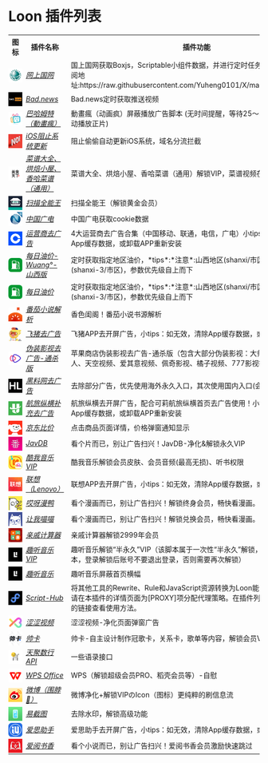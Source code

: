 # Loon 插件列表

<table>
<tr><th style="width: 100px;">图标</th><th>插件名称</th><th>插件功能</th></tr>
<tr><td style="padding: 0; text-align: center;">
      <div style="display: flex; flex-direction: row; gap: 10px;">
        <img src="https://raw.githubusercontent.com/W126-L/Tool/main/IconSet/108px/Guoshangguowang.png" style="width: 32px; height: 32px; object-fit: contain;">
      </div>
    </td><td><a href="https://raw.githubusercontent.com/W126-L/Tool/master/Plugin/95598.plugin"><em>网上国网</em></a></td><td>国上国网获取Boxjs，Scriptable小组件数据，并进行定时任务の推送。BoxJs订阅地址:https://raw.githubusercontent.com/Yuheng0101/X/main/Tasks/boxjs.json</td></tr><tr><td style="padding: 0; text-align: center;">
      <div style="display: flex; flex-direction: row; gap: 10px;">
        <img src="https://raw.githubusercontent.com/W126-L/Tool/main/IconSet/108px/Bad_news.png" style="width: 32px; height: 32px; object-fit: contain;">
      </div>
    </td><td><a href="https://raw.githubusercontent.com/W126-L/Tool/master/Plugin/Bad_news.plugin"><em>Bad.news</em></a></td><td>Bad.news定时获取推送视频</td></tr><tr><td style="padding: 0; text-align: center;">
      <div style="display: flex; flex-direction: row; gap: 10px;">
        <img src="https://raw.githubusercontent.com/W126-L/Tool/main/IconSet/108px/Bahamut.png" style="width: 32px; height: 32px; object-fit: contain;">
      </div>
    </td><td><a href="https://raw.githubusercontent.com/W126-L/Tool/master/Plugin/Bahamut.plugin"><em>巴哈姆特（動畫瘋）</em></a></td><td>動畫瘋（动画疯）屏蔽播放广告脚本 (无时间提醒，等待25～30S即可，黑屏完自动播放正片)</td></tr><tr><td style="padding: 0; text-align: center;">
      <div style="display: flex; flex-direction: row; gap: 10px;">
        <img src="https://raw.githubusercontent.com/W126-L/Tool/main/IconSet/108px/NoUpdate.png" style="width: 32px; height: 32px; object-fit: contain;">
      </div>
    </td><td><a href="https://raw.githubusercontent.com/W126-L/Tool/master/Plugin/BlockiOSUpdate.plugin"><em>iOS阻止系统更新</em></a></td><td>阻止偷偷自动更新iOS系统，域名分流拦截</td></tr><tr><td style="padding: 0; text-align: center;">
      <div style="display: flex; flex-direction: row; gap: 10px;">
        <img src="https://raw.githubusercontent.com/W126-L/Tool/main/IconSet/108px/CaiPu.png" style="width: 32px; height: 32px; object-fit: contain;">
      </div>
    </td><td><a href="https://raw.githubusercontent.com/W126-L/Tool/master/Plugin/CaiPu-3.plugin"><em>菜谱大全、烘焙小屋、香哈菜谱（通用）</em></a></td><td>菜谱大全、烘焙小屋、香哈菜谱（通用）解锁VIP，菜谱视频在线观看</td></tr><tr><td style="padding: 0; text-align: center;">
      <div style="display: flex; flex-direction: row; gap: 10px;">
        <img src="https://raw.githubusercontent.com/W126-L/Tool/main/IconSet/108px/CamScanner.png" style="width: 32px; height: 32px; object-fit: contain;">
      </div>
    </td><td><a href="https://raw.githubusercontent.com/W126-L/Tool/master/Plugin/CamScanner.plugin"><em>扫描全能王</em></a></td><td>扫描全能王（解锁黄金会员）</td></tr><tr><td style="padding: 0; text-align: center;">
      <div style="display: flex; flex-direction: row; gap: 10px;">
        <img src="https://raw.githubusercontent.com/W126-L/Tool/main/IconSet/108px/China-Broadnet.png" style="width: 32px; height: 32px; object-fit: contain;">
      </div>
    </td><td><a href="https://raw.githubusercontent.com/W126-L/Tool/master/Plugin/China-Broadnet.plugin"><em>中国广电</em></a></td><td>中国广电获取cookie数据</td></tr><tr><td style="padding: 0; text-align: center;">
      <div style="display: flex; flex-direction: row; gap: 10px;">
        <img src="https://raw.githubusercontent.com/W126-L/Tool/main/IconSet/108px/China-Operator.png" style="width: 32px; height: 32px; object-fit: contain;">
      </div>
    </td><td><a href="https://raw.githubusercontent.com/W126-L/Tool/master/Plugin/China-Operator.plugin"><em>运营商去广告</em></a></td><td>4大运营商去广告合集（中国移动、联通，电信，广电）小tips：如无效，清除App缓存数据，或卸载APP重新安装</td></tr><tr><td style="padding: 0; text-align: center;">
      <div style="display: flex; flex-direction: row; gap: 10px;">
        <img src="https://raw.githubusercontent.com/W126-L/Tool/main/IconSet/108px/Youjia.png" style="width: 32px; height: 32px; object-fit: contain;">
      </div>
    </td><td><a href="https://raw.githubusercontent.com/W126-L/Tool/master/Plugin/Daily-oil-Wuang.plugin"><em>每日油价-Wuang°-山西版</em></a></td><td>定时获取指定地区油价，*tips*:*注意*:山西地区(shanxi/市区)，陕西地区(shanxi-3/市区)，参数优先级自上而下</td></tr><tr><td style="padding: 0; text-align: center;">
      <div style="display: flex; flex-direction: row; gap: 10px;">
        <img src="https://raw.githubusercontent.com/W126-L/Tool/main/IconSet/108px/Youjia.png" style="width: 32px; height: 32px; object-fit: contain;">
      </div>
    </td><td><a href="https://raw.githubusercontent.com/W126-L/Tool/master/Plugin/Daily-oil.plugin"><em>每日油价</em></a></td><td>定时获取指定地区油价，*tips*:*注意*:山西地区(shanxi/市区)，陕西地区(shanxi-3/市区)，参数优先级自上而下</td></tr><tr><td style="padding: 0; text-align: center;">
      <div style="display: flex; flex-direction: row; gap: 10px;">
        <img src="https://raw.githubusercontent.com/W126-L/Tool/main/IconSet/108px/FanQie.png" style="width: 32px; height: 32px; object-fit: contain;">
      </div>
    </td><td><a href="https://raw.githubusercontent.com/W126-L/Tool/master/Plugin/FanQie.plugin"><em>番茄小说解析</em></a></td><td>香色闺阁！番茄小说书源解析</td></tr><tr><td style="padding: 0; text-align: center;">
      <div style="display: flex; flex-direction: row; gap: 10px;">
        <img src="https://raw.githubusercontent.com/W126-L/Tool/main/IconSet/108px/Feizhu.png" style="width: 32px; height: 32px; object-fit: contain;">
      </div>
    </td><td><a href="https://raw.githubusercontent.com/W126-L/Tool/master/Plugin/Feizhu.plugin"><em>飞猪去广告</em></a></td><td>飞猪APP去开屏广告，小tips：如无效，清除App缓存数据，或卸载APP重新安装</td></tr><tr><td style="padding: 0; text-align: center;">
      <div style="display: flex; flex-direction: row; gap: 10px;">
        <img src="https://raw.githubusercontent.com/W126-L/Tool/main/IconSet/108px/FreeVideo.png" style="width: 32px; height: 32px; object-fit: contain;">
      </div>
    </td><td><a href="https://raw.githubusercontent.com/W126-L/Tool/master/Plugin/FreeVideo-NoAds.plugin"><em>伪装影视去广告-通杀版</em></a></td><td>苹果商店伪装影视去广告-通杀版（包含大部分伪装影视：大师兄影视、追剧达人、天空视频、爱其意视频、佩奇影视、橘子视频、777影视等…）</td></tr><tr><td style="padding: 0; text-align: center;">
      <div style="display: flex; flex-direction: row; gap: 10px;">
        <img src="https://raw.githubusercontent.com/W126-L/Tool/main/IconSet/108px/Heiliaowang.png" style="width: 32px; height: 32px; object-fit: contain;">
      </div>
    </td><td><a href="https://raw.githubusercontent.com/W126-L/Tool/master/Plugin/HLW.plugin"><em>黑料网去广告</em></a></td><td>去除部分广告，优先使用海外永久入口，其次使用国内入口(会变动)，走代理</td></tr><tr><td style="padding: 0; text-align: center;">
      <div style="display: flex; flex-direction: row; gap: 10px;">
        <img src="https://raw.githubusercontent.com/W126-L/Tool/main/IconSet/108px/Hanglvzongheng.png" style="width: 32px; height: 32px; object-fit: contain;">
      </div>
    </td><td><a href="https://raw.githubusercontent.com/W126-L/Tool/master/Plugin/Hanglvzongheng.plugin"><em>航旅纵横补充去广告</em></a></td><td>航旅纵横去开屏广告，配合可莉航旅纵横首页去广告使用！小tips：如无效，清除App缓存数据，或卸载APP重新安装</td></tr><tr><td style="padding: 0; text-align: center;">
      <div style="display: flex; flex-direction: row; gap: 10px;">
        <img src="https://raw.githubusercontent.com/W126-L/Tool/main/IconSet/108px/JD.png" style="width: 32px; height: 32px; object-fit: contain;">
      </div>
    </td><td><a href="https://raw.githubusercontent.com/W126-L/Tool/master/Plugin/JD_price.plugin"><em>京东比价</em></a></td><td>点击商品页面详情，价格弹窗通知显示</td></tr><tr><td style="padding: 0; text-align: center;">
      <div style="display: flex; flex-direction: row; gap: 10px;">
        <img src="https://raw.githubusercontent.com/W126-L/Tool/main/IconSet/108px/JavDB.png" style="width: 32px; height: 32px; object-fit: contain;">
      </div>
    </td><td><a href="https://raw.githubusercontent.com/W126-L/Tool/master/Plugin/JavDB.plugin"><em>JavDB</em></a></td><td>看个片而已，别让广告扫兴！JavDB-净化&解锁永久VIP</td></tr><tr><td style="padding: 0; text-align: center;">
      <div style="display: flex; flex-direction: row; gap: 10px;">
        <img src="https://raw.githubusercontent.com/W126-L/Tool/main/IconSet/108px/KuwoMusic-Pro.png" style="width: 32px; height: 32px; object-fit: contain;">
      </div>
    </td><td><a href="https://raw.githubusercontent.com/W126-L/Tool/master/Plugin/KuwoMusic-VIP.plugin"><em>酷我音乐VIP</em></a></td><td>酷我音乐解锁会员皮肤、会员音频(最高无损)、听书权限</td></tr><tr><td style="padding: 0; text-align: center;">
      <div style="display: flex; flex-direction: row; gap: 10px;">
        <img src="https://raw.githubusercontent.com/W126-L/Tool/main/IconSet/108px/Lenovo.png" style="width: 32px; height: 32px; object-fit: contain;">
      </div>
    </td><td><a href="https://raw.githubusercontent.com/W126-L/Tool/master/Plugin/Lenovo.plugin"><em>联想（Lenovo）</em></a></td><td>联想APP去开屏广告，小tips：如无效，清除App缓存数据，或卸载APP重新安装</td></tr><tr><td style="padding: 0; text-align: center;">
      <div style="display: flex; flex-direction: row; gap: 10px;">
        <img src="https://raw.githubusercontent.com/W126-L/Tool/main/IconSet/108px/ManYa.png" style="width: 32px; height: 32px; object-fit: contain;">
      </div>
    </td><td><a href="https://raw.githubusercontent.com/W126-L/Tool/master/Plugin/ManYa.plugin"><em>哎呀漫鸭</em></a></td><td>看个漫画而已，别让广告扫兴！解锁终身会员，畅快看漫画。</td></tr><tr><td style="padding: 0; text-align: center;">
      <div style="display: flex; flex-direction: row; gap: 10px;">
        <img src="https://raw.githubusercontent.com/W126-L/Tool/main/IconSet/108px/Miaomiao.png" style="width: 32px; height: 32px; object-fit: contain;">
      </div>
    </td><td><a href="https://raw.githubusercontent.com/W126-L/Tool/master/Plugin/Miaomiao.plugin"><em>让我喵喵</em></a></td><td>看个漫画而已，别让广告扫兴！解锁兑换会员，畅快看漫画。</td></tr><tr><td style="padding: 0; text-align: center;">
      <div style="display: flex; flex-direction: row; gap: 10px;">
        <img src="https://raw.githubusercontent.com/W126-L/Tool/main/IconSet/108px/Qinqijisuanqi.png" style="width: 32px; height: 32px; object-fit: contain;">
      </div>
    </td><td><a href="https://raw.githubusercontent.com/W126-L/Tool/master/Plugin/Qqjsq.plugin"><em>亲戚计算器</em></a></td><td>亲戚计算器解锁2999年会员</td></tr><tr><td style="padding: 0; text-align: center;">
      <div style="display: flex; flex-direction: row; gap: 10px;">
        <img src="https://raw.githubusercontent.com/W126-L/Tool/main/IconSet/108px/QutingMusic.png" style="width: 32px; height: 32px; object-fit: contain;">
      </div>
    </td><td><a href="https://raw.githubusercontent.com/W126-L/Tool/master/Plugin/QutingMusic-VIP.plugin"><em>趣听音乐VIP</em></a></td><td>趣听音乐解锁“半永久”VIP（该脚本属于一次性“半永久”解锁，解锁完即可关闭脚本，登录解锁后账号不要退出登录，否则需要再次解锁）</td></tr><tr><td style="padding: 0; text-align: center;">
      <div style="display: flex; flex-direction: row; gap: 10px;">
        <img src="https://raw.githubusercontent.com/W126-L/Tool/main/IconSet/108px/QutingMusic.png" style="width: 32px; height: 32px; object-fit: contain;">
      </div>
    </td><td><a href="https://raw.githubusercontent.com/W126-L/Tool/master/Plugin/QutingMusic.plugin"><em>趣听音乐</em></a></td><td>趣听音乐屏蔽首页横幅</td></tr><tr><td style="padding: 0; text-align: center;">
      <div style="display: flex; flex-direction: row; gap: 10px;">
        <img src="https://raw.githubusercontent.com/luestr/IconResource/main/Other_icon/120px/Script-Hub.png" style="width: 32px; height: 32px; object-fit: contain;">
      </div>
    </td><td><a href="https://script.hub/"><em>Script-Hub</em></a></td><td>将其他工具的Rewrite、Rule和JavaScript资源转换为Loon能识别的格式，使用前请在本插件的详情页面为[PROXY]项分配代理策略。在插件列表中点击此插件上的链接查看使用方法。</td></tr><tr><td style="padding: 0; text-align: center;">
      <div style="display: flex; flex-direction: row; gap: 10px;">
        <img src="https://raw.githubusercontent.com/W126-L/Tool/main/IconSet/108px/SeseVideo.png" style="width: 32px; height: 32px; object-fit: contain;">
      </div>
    </td><td><a href="https://raw.githubusercontent.com/W126-L/Tool/master/Plugin/SeseVideo.plugin"><em>涩涩视频</em></a></td><td>涩涩视频-净化页面弹窗广告</td></tr><tr><td style="padding: 0; text-align: center;">
      <div style="display: flex; flex-direction: row; gap: 10px;">
        <img src="https://raw.githubusercontent.com/W126-L/Tool/main/IconSet/108px/ShuaiKa.png" style="width: 32px; height: 32px; object-fit: contain;">
      </div>
    </td><td><a href="https://raw.githubusercontent.com/W126-L/Tool/master/Plugin/ShuaiKa.plugin"><em>帅卡</em></a></td><td>帅卡-自主设计制作冠歌卡，关系卡，歌单等内容，解锁会员VIP</td></tr><tr><td style="padding: 0; text-align: center;">
      <div style="display: flex; flex-direction: row; gap: 10px;">
        <img src="https://raw.githubusercontent.com/W126-L/Tool/main/IconSet/108px/Yan.png" style="width: 32px; height: 32px; object-fit: contain;">
      </div>
    </td><td><a href="https://raw.githubusercontent.com/W126-L/Tool/master/Plugin/TianApi.plugin"><em>天聚数行API</em></a></td><td>一些语录接口</td></tr><tr><td style="padding: 0; text-align: center;">
      <div style="display: flex; flex-direction: row; gap: 10px;">
        <img src="https://raw.githubusercontent.com/W126-L/Tool/main/IconSet/108px/WPS.png" style="width: 32px; height: 32px; object-fit: contain;">
      </div>
    </td><td><a href="https://raw.githubusercontent.com/W126-L/Tool/master/Plugin/WPS.plugin"><em>WPS Office</em></a></td><td>WPS（解锁超级会员PRO、稻壳会员等）-自慰</td></tr><tr><td style="padding: 0; text-align: center;">
      <div style="display: flex; flex-direction: row; gap: 10px;">
        <img src="https://raw.githubusercontent.com/W126-L/Tool/main/IconSet/108px/Weibo.png" style="width: 32px; height: 32px; object-fit: contain;">
      </div>
    </td><td><a href="https://raw.githubusercontent.com/W126-L/Tool/master/Plugin/WeiBoVIP.plugin"><em>微博（围脖🧣）</em></a></td><td>微博净化+解锁VIPのIcon（图标）更纯粹的刷信息流</td></tr><tr><td style="padding: 0; text-align: center;">
      <div style="display: flex; flex-direction: row; gap: 10px;">
        <img src="https://raw.githubusercontent.com/W126-L/Tool/main/IconSet/108px/Yijietu.png" style="width: 32px; height: 32px; object-fit: contain;">
      </div>
    </td><td><a href="https://raw.githubusercontent.com/W126-L/Tool/master/Plugin/YiJieTu.plugin"><em>易截图</em></a></td><td>去除水印，解锁高级功能</td></tr><tr><td style="padding: 0; text-align: center;">
      <div style="display: flex; flex-direction: row; gap: 10px;">
        <img src="https://raw.githubusercontent.com/W126-L/Tool/main/IconSet/108px/i4.png" style="width: 32px; height: 32px; object-fit: contain;">
      </div>
    </td><td><a href="https://raw.githubusercontent.com/W126-L/Tool/master/Plugin/i4.plugin"><em>爱思助手</em></a></td><td>爱思助手去开屏广告，小tips：如无效，清除App缓存数据，或卸载APP重新安装</td></tr><tr><td style="padding: 0; text-align: center;">
      <div style="display: flex; flex-direction: row; gap: 10px;">
        <img src="https://raw.githubusercontent.com/W126-L/Tool/main/IconSet/108px/iFreeTime-Fang.png" style="width: 32px; height: 32px; object-fit: contain;">
      </div>
    </td><td><a href="https://raw.githubusercontent.com/W126-L/Tool/master/Plugin/iFreeTime.plugin"><em>爱阅书香</em></a></td><td>看个小说而已，别让广告扫兴！爱阅书香会员激励快速跳过</td></tr>
</table>